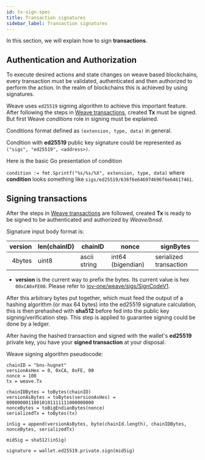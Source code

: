 ```yaml
---
id: tx-sign-spec
title: Transaction signatures
sidebar_label: Transaction signatures 
---
```


In this section, we will explain how to sign __transactions__.

## Authentication and Authorization

To execute desired actions and state changes on weave based blockchains, every transaction must be validated, authenticated and then authorized to perform the action. In the realm of blockchains this is achieved by using signatures.

Weave uses `ed25519` signing algorithm to achieve this important feature.
After following the steps in [Weave transactions](transaction.md), created **Tx** must be signed. But first Weave *conditions* role in signing must be explained.

[//]: # (TODO move readthedocs documentation to this project and give references here)

Conditions format defined as `(extension, type, data)` in general.

Condition with __ed25519__ public key signature could be represented as `("sigs", "ed25519", <address>)`.

Here is the basic Go presentation of condition

`condition := fmt.Sprintf("%s/%s/%X", extension, type, data)` where __condition__ looks something like `sigs/ed25519/636f6e646974696f6e64617461`.

## Signing transactions

After the steps in [Weave transactions](transaction.md) are followed, created **Tx** is ready to be signed to be authenticated and authorized by *Weave/bnsd*.

Signature input body format is:

| version     | len(chainID)     | chainID          | nonce                 | signBytes                  |
|--------:    |--------------    |--------------    |-------------------    |------------------------    |
| 4bytes      | uint8            | ascii string     | int64 (bigendian)     | serialized transaction     |

- **version** is the current way to prefix the bytes. Its current value is hex `00xCA0xFE00`. Please refer to [iov-one/weave/sigs/SignCodeV1](https://github.com/iov-one/weave/blob/v0.18.0/x/sigs/controller.go#L14).

After this arbitrary bytes put together, which must feed the output of a hashing algorithm (or max 64 bytes) into the ed25519 signature calculation, this is then prehashed with __sha512__ before fed into the public key signing/verification step. This step is applied to guarantee signing could be done by a ledger.

After having the hashed transaction and signed with the wallet's **ed25519** private key, you have your **signed transaction** at your disposal.

Weave signing algorithm pseudocode:
```
chainID = "bns-hugnet"
versionAsHex = 0, 0xCA, 0xFE, 00
nonce = 100
tx = weave.Tx

chainIDBytes = toBytes(chainID)
versionAsBytes = toBytes(versionAsHes) = 00000000110010101111111000000000
nonceBytes = toBigEndianBytes(nonce)
serializedTx = toBytes(tx)

inSig = append(versionAsBytes, byte(chainId.length), chainIDBytes, nonceBytes, serializedTx)

midSig = sha512(inSig)

signature = wallet.ed25519.private.sign(midSig)
```
